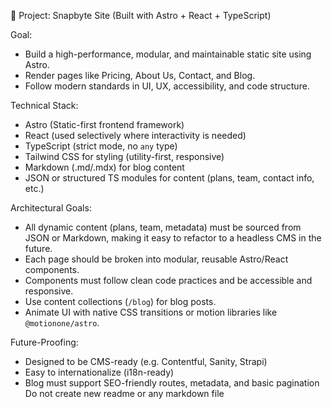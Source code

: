  📘 Project: Snapbyte Site (Built with Astro + React + TypeScript)

Goal:
- Build a high-performance, modular, and maintainable static site using Astro.
- Render pages like Pricing, About Us, Contact, and Blog. 
- Follow modern standards in UI, UX, accessibility, and code structure.

Technical Stack:
- Astro (Static-first frontend framework)
- React (used selectively where interactivity is needed)
- TypeScript (strict mode, no `any` type)
- Tailwind CSS for styling (utility-first, responsive)
- Markdown (.md/.mdx) for blog content
- JSON or structured TS modules for content (plans, team, contact info, etc.)

Architectural Goals:
- All dynamic content (plans, team, metadata) must be sourced from JSON or Markdown,
   making it easy to refactor to a headless CMS in the future.
- Each page should be broken into modular, reusable Astro/React components.
- Components must follow clean code practices and be accessible and responsive.
- Use content collections (`/blog`) for blog posts.
- Animate UI with native CSS transitions or motion libraries like `@motionone/astro`.

Future-Proofing:
- Designed to be CMS-ready (e.g. Contentful, Sanity, Strapi)
- Easy to internationalize (i18n-ready)
- Blog must support SEO-friendly routes, metadata, and basic pagination
Do not create new readme or any markdown file
